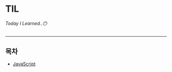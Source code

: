 # TIL
###### Today I Learned..😶
___
## 목차
* [JavaScript](https://github.com/ahnanne/TIL/tree/main/javaScript)
